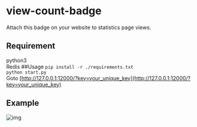 # view-count-badge
Attach this badge on your website to statistics page views.  
## Requirement
python3  
Redis
##Usage
`pip install -r ./requirements.txt`    
`python start.py`    
Goto [http://127.0.0.1:12000/?key=your_unique_key](http://127.0.0.1:12000/?key=your_unique_key)
## Example  
![img](http://badge.roblog.top/?key=my_badge&t=1)